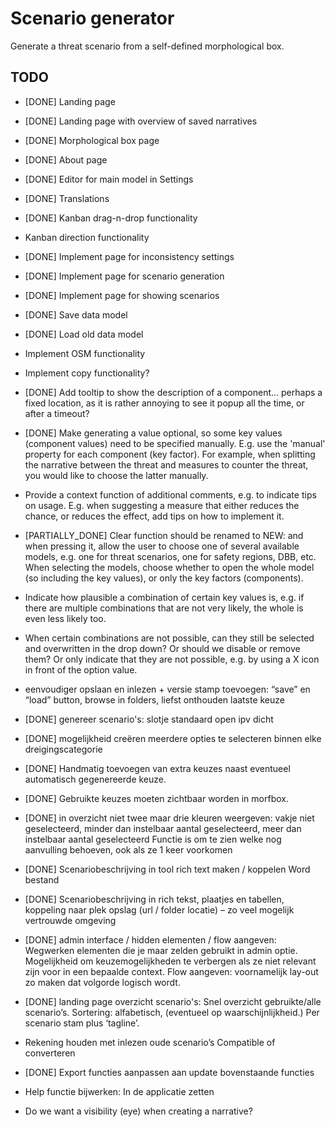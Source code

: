 # Scenario generator

Generate a threat scenario from a self-defined morphological box.

## TODO

- [DONE] Landing page
- [DONE] Landing page with overview of saved narratives
- [DONE] Morphological box page
- [DONE] About page
- [DONE] Editor for main model in Settings
- [DONE] Translations
- [DONE] Kanban drag-n-drop functionality
- Kanban direction functionality
- [DONE] Implement page for inconsistency settings
- [DONE] Implement page for scenario generation
- [DONE] Implement page for showing scenarios
- [DONE] Save data model
- [DONE] Load old data model
- Implement OSM functionality
- Implement copy functionality?
- [DONE] Add tooltip to show the description of a component... perhaps a fixed location, as it is rather annoying to see it popup all the time, or after a timeout?
- [DONE] Make generating a value optional, so some key values (component values) need to be specified manually. E.g. use the 'manual' property for each component (key factor). For example, when splitting the narrative between the threat and measures to counter the threat, you would like to choose the latter manually.
- Provide a context function of additional comments, e.g. to indicate tips on usage. E.g. when suggesting a measure that either reduces the chance, or reduces the effect, add tips on how to implement it.
- [PARTIALLY_DONE] Clear function should be renamed to NEW: and when pressing it, allow the user to choose one of several available models, e.g. one for threat scenarios, one for safety regions, DBB, etc. When selecting the models, choose whether to open the whole model (so including the key values), or only the key factors (components).
- Indicate how plausible a combination of certain key values is, e.g. if there are multiple combinations that are not very likely, the whole is even less likely too.
- When certain combinations are not possible, can they still be selected and overwritten in the drop down? Or should we disable or remove them? Or only indicate that they are not possible, e.g. by using a X icon in front of the option value.

- eenvoudiger opslaan en inlezen + versie stamp toevoegen: “save” en “load” button, browse in folders, liefst onthouden laatste keuze
- [DONE] genereer scenario's: slotje standaard open ipv dicht
- [DONE] mogelijkheid creëren meerdere opties te selecteren binnen elke dreigingscategorie
- [DONE] Handmatig toevoegen van extra keuzes naast eventueel automatisch gegenereerde keuze.
- [DONE] Gebruikte keuzes moeten zichtbaar worden in morfbox.
- [DONE] in overzicht niet twee maar drie kleuren weergeven: vakje niet geselecteerd, minder dan instelbaar aantal geselecteerd, meer dan instelbaar aantal geselecteerd	Functie is om te zien welke nog aanvulling behoeven, ook als ze 1 keer voorkomen
- [DONE] Scenariobeschrijving in tool rich text maken / koppelen Word bestand
- [DONE] Scenariobeschrijving in rich tekst, plaatjes en tabellen, koppeling naar plek opslag (url / folder locatie) – zo veel mogelijk vertrouwde omgeving
- [DONE] admin interface / hidden elementen / flow aangeven: Wegwerken elementen die je maar zelden gebruikt in admin optie. Mogelijkheid om keuzemogelijkheden te verbergen als ze niet relevant zijn voor in een bepaalde context. Flow aangeven: voornamelijk lay-out zo maken dat volgorde logisch wordt.
- [DONE] landing page overzicht scenario's: Snel overzicht gebruikte/alle scenario’s. Sortering: alfabetisch, (eventueel op waarschijnlijkheid.) Per scenario stam plus ‘tagline’.
- Rekening houden met inlezen oude scenario’s	Compatible of converteren
- [DONE] Export functies aanpassen aan update bovenstaande functies
- Help functie bijwerken: In de applicatie zetten
- Do we want a visibility (eye) when creating a narrative?
